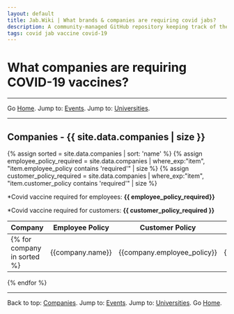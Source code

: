 ```yaml
---
layout: default
title: Jab.Wiki | What brands & companies are requiring covid jabs?
description: A community-managed GitHub repository keeping track of the companies requiring covid jabs for employees.
tags: covid jab vaccine covid-19
---
```


# What companies are requiring COVID-19 vaccines?

---

Go [Home](/). Jump to: <a href="/events.html">Events</a>. Jump to: <a href="/universities.html">Universities</a>.

---

<a name="companies"></a>
## Companies - {{ site.data.companies | size }}
{% assign sorted = site.data.companies | sort: 'name' %}
{% assign employee_policy_required = site.data.companies | where_exp:"item", "item.employee_policy contains 'required'" | size %}
{% assign customer_policy_required = site.data.companies | where_exp:"item", "item.customer_policy contains 'required'" | size %}

  *Covid vaccine required for employees: **{{ employee_policy_required}}**

  *Covid vaccine required for customers: **{{ customer_policy_required }}**

| Company | Employee Policy | Customer Policy | Last Update |
| --- | --- | --- | --- |
{% for company in sorted %}| {{company.name}} | {{company.employee_policy}} | {{company.customer_policy}} | {{company.last_update}} |
{% endfor %}

---

Back to top: <a href="#companies">Companies</a>. Jump to: <a href="/events.html">Events</a>. Jump to: <a href="/universities.html">Universities</a>. Go [Home](/).
